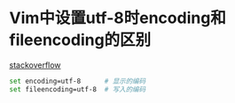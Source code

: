# Vim中设置utf-8时encoding和fileencoding的区别

[stackoverflow](https://stackoverflow.com/questions/16507777/set-encoding-and-fileencoding-to-utf-8-in-vim)

```bash
set encoding=utf-8		# 显示的编码
set fileencoding=utf-8	# 写入的编码
```

